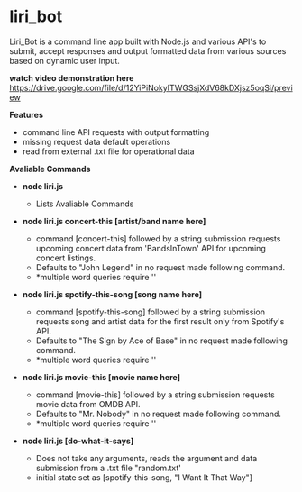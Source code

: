 # liri_bot

Liri_Bot is a command line app built with Node.js and various API's to submit, accept responses and output formatted data from various sources based on dynamic user input.

**watch video demonstration here**
https://drive.google.com/file/d/12YiPiNokyITWGSsjXdV68kDXjsz5oqSi/preview

**Features**

* command line API requests with output formatting
* missing request data default operations
* read from external .txt file for operational data

**Avaliable Commands**

* **node liri.js**
  * Lists Avaliable Commands
  
* **node liri.js concert-this [artist/band name here]**
  * command [concert-this] followed by a string submission requests upcoming concert data from 'BandsInTown' API for upcoming concert listings. 
  * Defaults to "John Legend" in no request made following command.
  * *multiple word queries require ''
  
* **node liri.js spotify-this-song [song name here]**
  * command [spotify-this-song] followed by a string submission requests song and artist data for the first result only from Spotify's API.
  * Defaults to "The Sign by Ace of Base" in no request made following command.
  * *multiple word queries require ''
  
* **node liri.js movie-this [movie name here]**
  * command [movie-this] followed by a string submission requests movie data from OMDB API.
  * Defaults to "Mr. Nobody" in no request made following command.
  * *multiple word queries require ''
  
* **node liri.js [do-what-it-says]**
  * Does not take any arguments, reads the argument and data submission from a .txt file "random.txt'
  * initial state set as [spotify-this-song, "I Want It That Way"]
